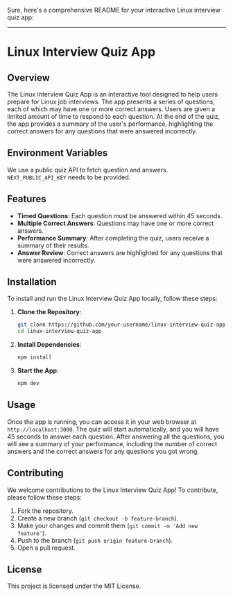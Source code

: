 Sure, here's a comprehensive README for your interactive Linux interview quiz app:

---

# Linux Interview Quiz App

## Overview

The Linux Interview Quiz App is an interactive tool designed to help users prepare for Linux job interviews. The app presents a series of questions, each of which may have one or more correct answers. Users are given a limited amount of time to respond to each question. At the end of the quiz, the app provides a summary of the user's performance, highlighting the correct answers for any questions that were answered incorrectly.

## Environment Variables
We use a public quiz API to fetch question and answers. `NEXT_PUBLIC_API_KEY` needs to be provided.

## Features

- **Timed Questions**: Each question must be answered within 45 seconds.
- **Multiple Correct Answers**: Questions may have one or more correct answers.
- **Performance Summary**: After completing the quiz, users receive a summary of their results.
- **Answer Review**: Correct answers are highlighted for any questions that were answered incorrectly.

## Installation

To install and run the Linux Interview Quiz App locally, follow these steps:

1. **Clone the Repository**:
    ```bash
    git clone https://github.com/your-username/linux-interview-quiz-app.git
    cd linux-interview-quiz-app
    ```

2. **Install Dependencies**:
    ```bash
    npm install
    ```

3. **Start the App**:
    ```bash
    npm dev
    ```

## Usage

Once the app is running, you can access it in your web browser at `http://localhost:3000`. The quiz will start automatically, and you will have 45 seconds to answer each question. After answering all the questions, you will see a summary of your performance, including the number of correct answers and the correct answers for any questions you got wrong.

## Contributing

We welcome contributions to the Linux Interview Quiz App! To contribute, please follow these steps:

1. Fork the repository.
2. Create a new branch (`git checkout -b feature-branch`).
3. Make your changes and commit them (`git commit -m 'Add new feature'`).
4. Push to the branch (`git push origin feature-branch`).
5. Open a pull request.

## License

This project is licensed under the MIT License.

